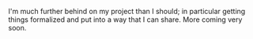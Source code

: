 I'm much further behind on my project than I should; in particular getting things formalized and put into a way that I can share.  More coming very soon.
